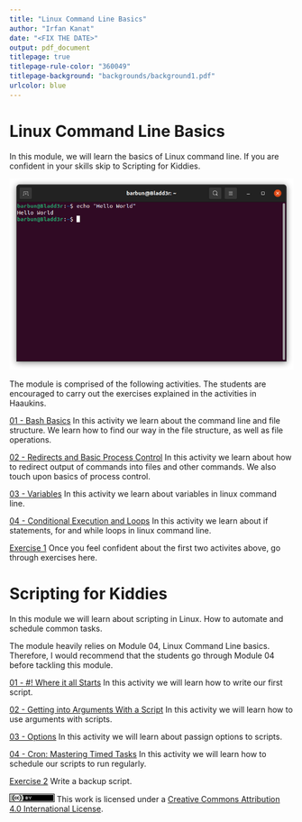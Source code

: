 ```yaml
---
title: "Linux Command Line Basics"
author: "Irfan Kanat"
date: "<FIX THE DATE>"
output: pdf_document
titlepage: true
titlepage-rule-color: "360049"
titlepage-background: "backgrounds/background1.pdf"
urlcolor: blue
---
```


# Linux Command Line Basics

In this module, we will learn the basics of Linux command line. If you are confident in your skills skip to Scripting for Kiddies.

![Hello World](figures/HelloWorld.png)

The module is comprised of the following activities. The students are encouraged to carry out the exercises explained in the activities in Haaukins.

[01 - Bash Basics](M4_01_BashBasics.html) In this activity we learn about the command line and file structure. We learn how to find our way in the file structure, as well as file operations.

[02 - Redirects and Basic Process Control](M4_02_RedirectsAndBasicProcessControl.html) In this activity we learn about how to redirect output of commands into files and other commands. We also touch upon basics of process control.

[03 - Variables](M4_03_Variables.html) In this activity we learn about variables in linux command line.

[04 - Conditional Execution and Loops](M4_04_ConditionalExecutionAndLoops.html) In this activity we learn about if statements, for and while loops in linux command line.

[Exercise 1]() Once you feel confident about the first two activites above, go through exercises here.

# Scripting for Kiddies

In this module we will learn about scripting in Linux. How to automate and schedule common tasks.

The module heavily relies on Module 04, Linux Command Line basics. Therefore, I would recommend that the students go through Module 04 before tackling this module.

[01 - \#\! Where it all Starts](M05_01_SheBang.md) In this activity we will learn how to write our first script.

[02 - Getting into Arguments With a Script](M5_02_Arguments.md) In this activity we will learn how to use arguments with scripts.

[03 - Options](M5_03_Options.md) In this activity we will learn about passign options to scripts.

[04 - Cron: Mastering Timed Tasks](M5_Cron.md) In this activity we will learn how to schedule our scripts to run regularly.

[Exercise 2]() Write a backup script.





![CC4](CC4.png) This work is licensed under a [Creative Commons Attribution 4.0 International License](http://creativecommons.org/licenses/by/4.0/).


